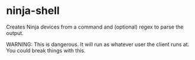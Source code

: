 ninja-shell
======

Creates Ninja devices from a command and (optional) regex to parse the output.

WARNING: This is dangerous. It will run as whatever user the client runs at. You could break things with this.
